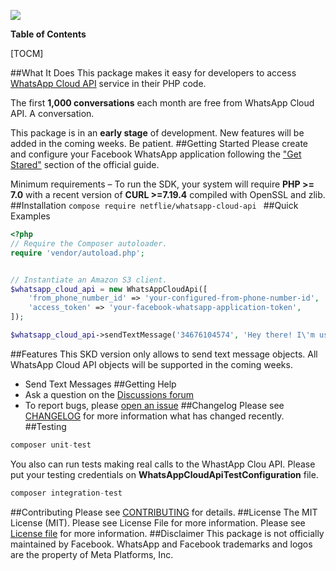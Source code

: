 ![](https://netflie.es/wp-content/uploads/2022/05/whatsapp_cloud_api_banner.png)

**Table of Contents**

[TOCM]

##What It Does
This package makes it easy for developers to access [WhatsApp Cloud API](https://developers.facebook.com/docs/whatsapp/cloud-api "WhatsApp Cloud API") service in their PHP code.

The first **1,000 conversations** each month are free from WhatsApp Cloud API. A conversation.

This package is in an **early stage** of development. New features will be added in the coming weeks. Be patient.
##Getting Started
Please create and configure your Facebook WhatsApp application following the ["Get Stared"](https://developers.facebook.com/docs/whatsapp/cloud-api/get-started) section of the official guide.

Minimum requirements – To run the SDK, your system will require **PHP >= 7.0** with a recent version of **CURL >=7.19.4** compiled with OpenSSL and zlib.
##Installation
```compose require netflie/whatsapp-cloud-api ```
##Quick Examples
```php
<?php
// Require the Composer autoloader.
require 'vendor/autoload.php';


// Instantiate an Amazon S3 client.
$whatsapp_cloud_api = new WhatsAppCloudApi([
    'from_phone_number_id' => 'your-configured-from-phone-number-id',
    'access_token' => 'your-facebook-whatsapp-application-token',
]);

$whatsapp_cloud_api->sendTextMessage('34676104574', 'Hey there! I\'m using WhatsApp Cloud API. Visit https://www.netflie.es');
```
##Features
This SKD version only allows to send text message objects. All WhatsApp Cloud API objects will be supported in the coming weeks.
- Send Text Messages
##Getting Help
- Ask a question on the [Discussions forum](https://github.com/netflie/whatsapp-cloud-api/discussions "Discussions forum")
- To report bugs, please [open an issue](https://github.com/netflie/whatsapp-cloud-api/issues/new/choose "open an issue")
##Changelog
Please see [CHANGELOG](https://github.com/netflie/whatsapp-cloud-api/blob/main/CHANGELOG.md "CHANGELOG") for more information what has changed recently.
##Testing
```php
composer unit-test
```
You also can run tests making real calls to the WhastApp Clou API. Please put your testing credentials on **WhatsAppCloudApiTestConfiguration** file.
```php
composer integration-test
```
##Contributing
Please see [CONTRIBUTING](https://github.com/netflie/.github/blob/main/CONTRIBUTING.md "CONTRIBUTING") for details.
##License
The MIT License (MIT). Please see License File for more information. Please see [License file](https://github.com/netflie/whatsapp-cloud-api/blob/main/LICENSE "License file") for more information.
##Disclaimer
This package is not officially maintained by Facebook. WhatsApp and Facebook trademarks and logos are the property of Meta Platforms, Inc.
